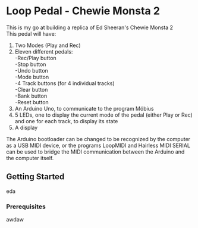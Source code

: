 # Loop Pedal - Chewie Monsta 2  
This is my go at building a replica of Ed Sheeran's Chewie Monsta 2  
This pedal will have:  
 1. Two Modes (Play and Rec)  
 2. Eleven different pedals:  
    -Rec/Play button  
  -Stop button  
  -Undo button  
  -Mode button  
  -4 Track buttons (for 4 individual tracks)  
  -Clear button  
  -Bank button  
  -Reset button  
 3. An Arduino Uno, to communicate to the program Möbius  
 4. 5 LEDs, one to display the current mode of the pedal (either Play or Rec) and one for each track, to display its state  
 5. A display  

The Arduino bootloader can be changed to be recognized by the computer as a USB MIDI device, or the programs LoopMIDI and Hairless MIDI SERIAL can be used to bridge the MIDI communication between the Arduino and the computer itself.

## Getting Started
eda
### Prerequisites
awdaw
